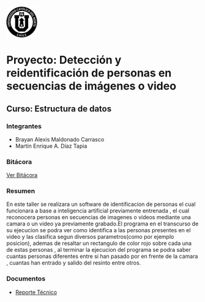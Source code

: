 ![UCN](docs/images/60x60-ucn-negro.png)


# Proyecto: Detección y reidentificación de personas en secuencias de imágenes o video
## Curso: Estructura de datos

### Integrantes

* Brayan Alexis Maldonado Carrasco 
* Martín Enrique A. Díaz Tapia

### Bitácora

[Ver Bitácora](docs/BITACORA.md)

### Resumen

En este taller se realizara un software de identificacion de personas el cual funcionara a base a inteligencia artificial previamente entrenada , el cual reconocera personas en secuencias de imagenes o videos mediante una camara o un video ya previamente grabado.El programa en el transcurso de su ejecucion se podra ver como identifica a las personas presentes en el video y las clasifica segun diversos parametros(como por ejemplo posicion), ademas de resaltar un rectangulo de color rojo sobre cada una de estas personas , al terminar la ejecucion del programa se podra saber cuantas personas diferentes entre si han pasado por en frente de la camara , cuantas han entrado y salido del resinto entre otros.



### Documentos

* [Reporte Técnico](docs/README.md)



